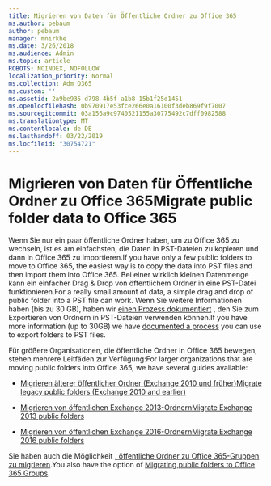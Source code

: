 ```yaml
---
title: Migrieren von Daten für Öffentliche Ordner zu Office 365
ms.author: pebaum
author: pebaum
manager: mnirkhe
ms.date: 3/26/2018
ms.audience: Admin
ms.topic: article
ROBOTS: NOINDEX, NOFOLLOW
localization_priority: Normal
ms.collection: Adm_O365
ms.custom: ''
ms.assetid: 2a9be935-d798-4b5f-a1b8-15b1f25d1451
ms.openlocfilehash: 0b970917e53fce266e0a16100f3deb869f9f7007
ms.sourcegitcommit: 03a156a9c9740521155a30775492c7dff0982588
ms.translationtype: MT
ms.contentlocale: de-DE
ms.lasthandoff: 03/22/2019
ms.locfileid: "30754721"
---
```

# <a name="migrate-public-folder-data-to-office-365"></a><span data-ttu-id="6ea53-102">Migrieren von Daten für Öffentliche Ordner zu Office 365</span><span class="sxs-lookup"><span data-stu-id="6ea53-102">Migrate public folder data to Office 365</span></span>

<span data-ttu-id="6ea53-103">Wenn Sie nur ein paar öffentliche Ordner haben, um zu Office 365 zu wechseln, ist es am einfachsten, die Daten in PST-Dateien zu kopieren und dann in Office 365 zu importieren.</span><span class="sxs-lookup"><span data-stu-id="6ea53-103">If you have only a few public folders to move to Office 365, the easiest way is to copy the data into PST files and then import them into Office 365.</span></span> <span data-ttu-id="6ea53-104">Bei einer wirklich kleinen Datenmenge kann ein einfacher Drag & Drop von öffentlichem Ordner in eine PST-Datei funktionieren.</span><span class="sxs-lookup"><span data-stu-id="6ea53-104">For a really small amount of data, a simple drag and drop of public folder into a PST file can work.</span></span> <span data-ttu-id="6ea53-105">Wenn Sie weitere Informationen haben (bis zu 30 GB), haben wir [einen Prozess dokumentiert](https://technet.microsoft.com/library/dn874017%28v=exchg.150%29.aspx#PSTMigrate) , den Sie zum Exportieren von Ordnern in PST-Dateien verwenden können.</span><span class="sxs-lookup"><span data-stu-id="6ea53-105">If you have more information (up to 30GB) we have [documented a process](https://technet.microsoft.com/library/dn874017%28v=exchg.150%29.aspx#PSTMigrate) you can use to export folders to PST files.</span></span> 
  
<span data-ttu-id="6ea53-106">Für größere Organisationen, die öffentliche Ordner in Office 365 bewegen, stehen mehrere Leitfäden zur Verfügung:</span><span class="sxs-lookup"><span data-stu-id="6ea53-106">For larger organizations that are moving public folders into Office 365, we have several guides available:</span></span>
  
- [<span data-ttu-id="6ea53-107">Migrieren älterer öffentlicher Ordner (Exchange 2010 und früher)</span><span class="sxs-lookup"><span data-stu-id="6ea53-107">Migrate legacy public folders (Exchange 2010 and earlier)</span></span>](https://technet.microsoft.com/library/dn874017%28v=exchg.150%29.aspx)
    
- [<span data-ttu-id="6ea53-108">Migrieren von öffentlichen Exchange 2013-Ordnern</span><span class="sxs-lookup"><span data-stu-id="6ea53-108">Migrate Exchange 2013 public folders</span></span>](https://technet.microsoft.com/library/mt798260%28v=exchg.150%29.aspx)
    
- [<span data-ttu-id="6ea53-109">Migrieren von öffentlichen Exchange 2016-Ordnern</span><span class="sxs-lookup"><span data-stu-id="6ea53-109">Migrate Exchange 2016 public folders</span></span>](https://technet.microsoft.com/library/mt798260%28v=exchg.160%29.aspx)
    
<span data-ttu-id="6ea53-110">Sie haben auch die Möglichkeit [, öffentliche Ordner zu Office 365-Gruppen zu migrieren](https://technet.microsoft.com/library/mt843872%28v=exchg.150%29.aspx).</span><span class="sxs-lookup"><span data-stu-id="6ea53-110">You also have the option of [Migrating public folders to Office 365 Groups](https://technet.microsoft.com/library/mt843872%28v=exchg.150%29.aspx).</span></span>
  

